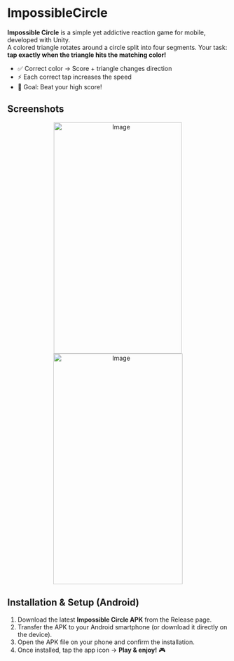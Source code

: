 # ImpossibleCircle

**Impossible Circle** is a simple yet addictive reaction game for mobile, developed with Unity.  
A colored triangle rotates around a circle split into four segments. Your task: **tap exactly when the triangle hits the matching color!**  

- ✅ Correct color → Score + triangle changes direction  
- ⚡ Each correct tap increases the speed  
- 🎯 Goal: Beat your high score!

## Screenshots
<p align="center">
  <img width="292" height="526" alt="Image" src="https://github.com/user-attachments/assets/a886fbdb-f916-4e62-b88e-94765fbc391e" />
  <img width="295" height="525" alt="Image" src="https://github.com/user-attachments/assets/b1cfbdd9-f36c-4544-9f2d-8765b20a28ca" />
</p>

## Installation & Setup (Android)
1. Download the latest **Impossible Circle APK** from the Release page.  
2. Transfer the APK to your Android smartphone (or download it directly on the device).  
3. Open the APK file on your phone and confirm the installation.  
4. Once installed, tap the app icon → **Play & enjoy!** 🎮  

